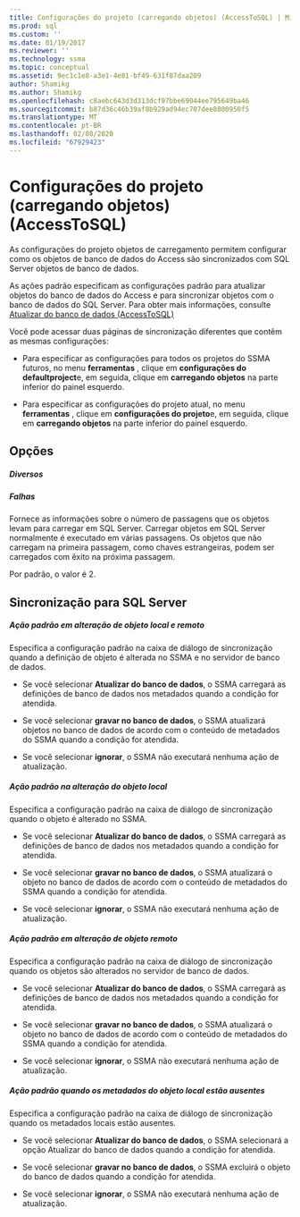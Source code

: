 ```yaml
---
title: Configurações do projeto (carregando objetos) (AccessToSQL) | Microsoft Docs
ms.prod: sql
ms.custom: ''
ms.date: 01/19/2017
ms.reviewer: ''
ms.technology: ssma
ms.topic: conceptual
ms.assetid: 9ec1c1e8-a3e1-4e81-bf49-631f87daa209
author: Shamikg
ms.author: Shamikg
ms.openlocfilehash: c8aebc643d3d313dcf97bbe69044ee795649ba46
ms.sourcegitcommit: b87d36c46b39af8b929ad94ec707dee8800950f5
ms.translationtype: MT
ms.contentlocale: pt-BR
ms.lasthandoff: 02/08/2020
ms.locfileid: "67929423"
---
```

# <a name="project-settings-loading-objects-accesstosql"></a>Configurações do projeto (carregando objetos) (AccessToSQL)
As configurações do projeto objetos de carregamento permitem configurar como os objetos de banco de dados do Access são sincronizados com SQL Server objetos de banco de dados.  
  
As ações padrão especificam as configurações padrão para atualizar objetos do banco de dados do Access e para sincronizar objetos com o banco de dados do SQL Server. Para obter mais informações, consulte [Atualizar do banco de dados &#40;AccessToSQL&#41;](../../ssma/access/refresh-from-database-accesstosql.md)  
  
Você pode acessar duas páginas de sincronização diferentes que contêm as mesmas configurações:  
  
-   Para especificar as configurações para todos os projetos do SSMA futuros, no menu **ferramentas** , clique em **configurações do defaultproject**e, em seguida, clique em **carregando objetos** na parte inferior do painel esquerdo.  
  
-   Para especificar as configurações do projeto atual, no menu **ferramentas** , clique em **configurações do projeto**e, em seguida, clique em **carregando objetos** na parte inferior do painel esquerdo.  
  
## <a name="options"></a>Opções  
  
##### <a name="misc"></a>Diversos  
  
##### <a name="attempts"></a>Falhas  
Fornece as informações sobre o número de passagens que os objetos levam para carregar em SQL Server. Carregar objetos em SQL Server normalmente é executado em várias passagens. Os objetos que não carregam na primeira passagem, como chaves estrangeiras, podem ser carregados com êxito na próxima passagem.  
  
Por padrão, o valor é 2.  
  
## <a name="synchronization-for-sql-server"></a>Sincronização para SQL Server  
  
##### <a name="default-action-on-local-and-remote-object-change"></a>Ação padrão em alteração de objeto local e remoto  
Especifica a configuração padrão na caixa de diálogo de sincronização quando a definição de objeto é alterada no SSMA e no servidor de banco de dados.  
  
-   Se você selecionar **Atualizar do banco de dados**, o SSMA carregará as definições de banco de dados nos metadados quando a condição for atendida.  
  
-   Se você selecionar **gravar no banco de dados**, o SSMA atualizará objetos no banco de dados de acordo com o conteúdo de metadados do SSMA quando a condição for atendida.  
  
-   Se você selecionar **ignorar**, o SSMA não executará nenhuma ação de atualização.  
  
##### <a name="default-action-on-local-object-change"></a>Ação padrão na alteração do objeto local  
Especifica a configuração padrão na caixa de diálogo de sincronização quando o objeto é alterado no SSMA.  
  
-   Se você selecionar **Atualizar do banco de dados**, o SSMA carregará as definições de banco de dados nos metadados quando a condição for atendida.  
  
-   Se você selecionar **gravar no banco de dados**, o SSMA atualizará o objeto no banco de dados de acordo com o conteúdo de metadados do SSMA quando a condição for atendida.  
  
-   Se você selecionar **ignorar**, o SSMA não executará nenhuma ação de atualização.  
  
##### <a name="default-action-on-remote-object-change"></a>Ação padrão em alteração de objeto remoto  
Especifica a configuração padrão na caixa de diálogo de sincronização quando os objetos são alterados no servidor de banco de dados.  
  
-   Se você selecionar **Atualizar do banco de dados**, o SSMA carregará as definições de banco de dados nos metadados quando a condição for atendida.  
  
-   Se você selecionar **gravar no banco de dados**, o SSMA atualizará o objeto no banco de dados de acordo com o conteúdo de metadados do SSMA quando a condição for atendida.  
  
-   Se você selecionar **ignorar**, o SSMA não executará nenhuma ação de atualização.  
  
##### <a name="default-action-when-local-object-metadata-is-missing"></a>Ação padrão quando os metadados do objeto local estão ausentes  
Especifica a configuração padrão na caixa de diálogo de sincronização quando os metadados locais estão ausentes.  
  
-   Se você selecionar **Atualizar do banco de dados**, o SSMA selecionará a opção Atualizar do banco de dados quando a condição for atendida.  
  
-   Se você selecionar **gravar no banco de dados**, o SSMA excluirá o objeto do banco de dados quando a condição for atendida.  
  
-   Se você selecionar **ignorar**, o SSMA não executará nenhuma ação de atualização.  
  
